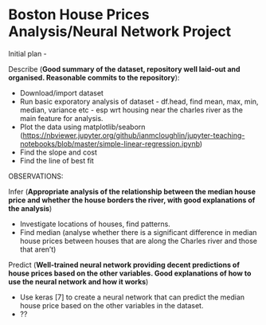 # Boston House Prices Analysis/Neural Network Project

Initial plan - 

Describe (**Good summary of the dataset, repository well laid-out and organised. Reasonable commits to the repository**):
- Download/import dataset
- Run basic exporatory analysis of dataset - df.head, find mean, max, min, median, variance etc - esp wrt housing near the charles river as the main feature for analysis.
- Plot the data using matplotlib/seaborn (https://nbviewer.jupyter.org/github/ianmcloughlin/jupyter-teaching-notebooks/blob/master/simple-linear-regression.ipynb)
- Find the slope and cost
- Find the line of best fit

OBSERVATIONS:


Infer (**Appropriate analysis of the relationship between the median house price and whether the house borders the river, with good explanations of the analysis**)
- Investigate locations of houses, find patterns.
- Find median (analyse whether there is a significant difference in median house prices between houses that are along the Charles river and those that aren’t)

Predict (**Well-trained neural network providing decent predictions of house prices based on the other variables. Good explanations of how to use the neural network and how it works**)
- Use keras [7] to create a neural network that can predict the median house price based on the other variables in the dataset.
- ??


